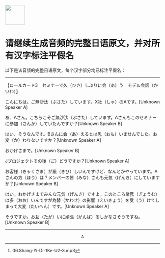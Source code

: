 <img src="https://r2cdn.perplexity.ai/pplx-full-logo-primary-dark%402x.png" style="height:64px;margin-right:32px"/>

# 请继续生成音频的完整日语原文，并对所有汉字标注平假名

以下是该音频的完整日语原文，每个汉字部分均已标注平假名：

***

【ロールカード3　セミナーで久（ひさ）しぶりに会（あ）う　モデル会話（かいわ）】

こんにちは。ご無沙汰（ぶさた）しています。X社（しゃ）のAです。[Unknown Speaker A]

あ、Aさん。こちらこそご無沙汰（ぶさた）しています。Aさんもこのセミナーに参加（さんか）していたんですか？[Unknown Speaker B]

はい、そうなんです。Bさんに会（あ）えるとは思（おも）いませんでした。お変（か）わりないですか？[Unknown Speaker A]

おかげさまで。[Unknown Speaker B]

Jプロジェクトその後（ご）どうですか？[Unknown Speaker A]

お客様（きゃくさま）が厳（きび）しいんですけど、なんとかやっています。Aさんの方（ほう）は？メンバーの皆（みな）さんも元気（げんき）にしていますか？[Unknown Speaker B]

はい。おかげさまでみんな元気（げんき）ですよ。このところ業務（ぎょうむ）は多（おお）いんですが為替（かわせ）の影響（えいきょう）を受（う）けてしまって大変（たいへん）です。[Unknown Speaker A]

そうですか。お互（たが）いに頑張（がんば）るしかなさそうですね。[Unknown Speaker B]

---
<span style="display:none">[^1]</span>

<div style="text-align: center">⁂</div>

[^1]: 06.Shang-Yi-Di-1Ke-U2-3.mp3

